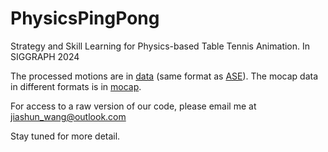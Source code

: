 # PhysicsPingPong
Strategy and Skill Learning for Physics-based Table Tennis Animation. In SIGGRAPH 2024

The processed motions are in [data](https://drive.google.com/file/d/1gwfSH-s7p1DOT_PLsjF4xivHzqeBdW9r/view?usp=sharing) (same format as [ASE](https://github.com/nv-tlabs/ASE)).
The mocap data in different formats is in [mocap](https://drive.google.com/file/d/1bvEY-whY_tVAHApp686jwtPR2FRMq26n/view?usp=sharing).

For access to a raw version of our code, please email me at jiashun_wang@outlook.com

Stay tuned for more detail.
